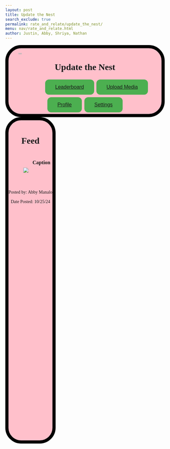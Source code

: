 ```yaml
---
layout: post
title: Update the Nest
search_exclude: true
permalink: rate_and_relate/update_the_nest/
menu: nav/rate_and_relate.html
author: Justin, Abby, Shriya, Nathan
---
```


<style>


.textContainer {
    transform: translateY(20px)
}

.textInfo {
    transform: translateY(30px)
}

.imageContainer {
     height: auto;
    display: inline;
    float: left;
    width: 50%;
     transform: translateX(20px) translateY(50px);
}

.feed {
     border: 10px solid black;
        border-radius: 50px;
        background-color: pink;
        text-align: center;
        padding: 10px 0 3px 0;
        height: 1000px;
        font-family: 'Playfair Display', serif;
        float: left;

}

.header {
        border: 10px solid black;
        border-radius: 50px;
        background-color: pink;
        text-align: center;
        padding: 5px 0 3px 0;
        height: 200px;
        font-family: 'Playfair Display', serif;
    }

  .headerImage > img {
    height: auto;
    display: inline;
    width: 15%;
    float: left;
    transform: translateY(-80px);
  }
.styled-button {
            background-color: #4CAF50;
            border: none;
            color: white;
            padding: 15px 32px;
            text-align: center;
            text-decoration: none;
            display: inline-block;
            font-size: 16px;
            margin: 4px 2px;
            cursor: pointer;
            border-radius: 12px;
            transition: background-color 0.3s, transform 0.2s;
        }

        .styled-button:hover {
            background-color: #45a049;
            transform: scale(1.05);
        }

        .styled-button:active {
            background-color: #3e8e41;
            transform: scale(0.95);
        }
</style>

<div style="text-align: center;" class="header">
    <h1> Update the Nest </h1>
    <div class="headerImage">
        <img src="{{site.baseurl}}/images/about/CSP_LOGO-removebg-preview.png" style="display: block; margin: 0 auto;" alt="Logo">
    </div>
    <div class="headerText">
        <button class="styled-button"><a href="">Leaderboard</a></button>
        <button class="styled-button"><a href="">Upload Media</a></button>
        <button class="styled-button"><a href="">Profile</a></button>
        <button class="styled-button"><a href="">Settings</a></button>
    </div>
</div>

<div class="feed">
    <div class="post">
             <h1> Feed </h1>
        <div class="imageContainer">
            <img src="{{site.baseurl}}/images/tempPhoto.jpg">
        </div>
        <div class="textContainer">
            <h3>Caption</h3><br>
            <div class="textInfo">
                <p>Posted by: Abby Manalo</p><p>Date Posted: 10/25/24</p>
            </div>
        </div>
    </div>
</div>
